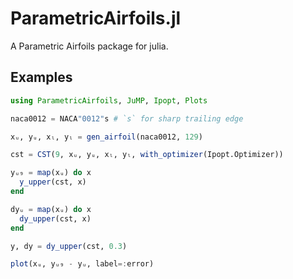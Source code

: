 # ParametricAirfoils.jl #

A Parametric Airfoils package for julia.

## Examples ##

```julia
using ParametricAirfoils, JuMP, Ipopt, Plots

naca0012 = NACA"0012"s # `s` for sharp trailing edge

xᵤ, yᵤ, xₗ, yₗ = gen_airfoil(naca0012, 129)

cst = CST(9, xᵤ, yᵤ, xₗ, yₗ, with_optimizer(Ipopt.Optimizer))

yᵤ₉ = map(xᵤ) do x
  y_upper(cst, x)
end

dyᵤ = map(xᵤ) do x
  dy_upper(cst, x)
end

y, dy = dy_upper(cst, 0.3)

plot(xᵤ, yᵤ₉ - yᵤ, label=:error)
```

